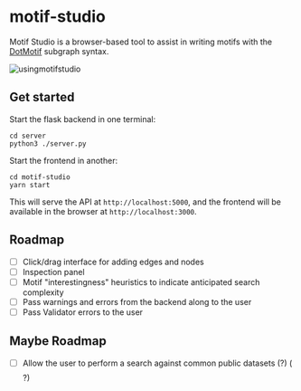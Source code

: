 # motif-studio

Motif Studio is a browser-based tool to assist in writing motifs with the [DotMotif](https://github.com/aplbrain/dotmotif) subgraph syntax.

![usingmotifstudio](https://user-images.githubusercontent.com/693511/102022121-ad5b8180-3d52-11eb-85c3-45a2aa0d930c.gif)

## Get started

Start the flask backend in one terminal:

```shell
cd server
python3 ./server.py
```

Start the frontend in another:

```shell
cd motif-studio
yarn start
```

This will serve the API at `http://localhost:5000`, and the frontend will be available in the browser at `http://localhost:3000`.


## Roadmap

- [ ] Click/drag interface for adding edges and nodes
- [ ] Inspection panel
- [ ] Motif "interestingness" heuristics to indicate anticipated search complexity
- [ ] Pass warnings and errors from the backend along to the user
- [ ] Pass Validator errors to the user

## Maybe Roadmap

- [ ] Allow the user to perform a search against common public datasets (?) ($$$$?)
